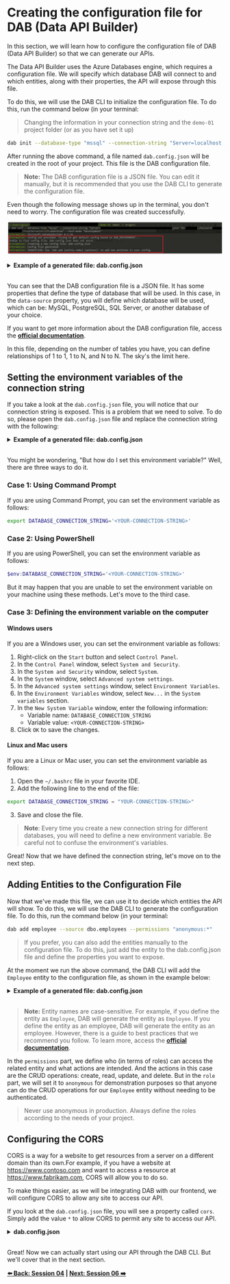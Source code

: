# Creating the configuration file for DAB (Data API Builder)

In this section, we will learn how to configure the configuration file of DAB (Data API Builder) so that we can generate our APIs.

The Data API Builder uses the Azure Databases engine, which requires a configuration file. We will specify which database DAB will connect to and which entities, along with their properties, the API will expose through this file.

To do this, we will use the DAB CLI to initialize the configuration file. To do this, run the command below (in your terminal:

> Changing the information in your connection string and the `demo-01` project folder (or as you have set it up)

```bash
dab init --database-type "mssql" --connection-string "Server=localhost;Database=<database-name>;User ID=<user>;Password=<password>;TrustServerCertificate=true" --host-mode "Development"
```

After running the above command, a file named `dab.config.json` will be created in the root of your project. This file is the DAB configuration file.

> **Note:** The DAB configuration file is a JSON file. You can edit it manually, but it is recommended that you use the DAB CLI to generate the configuration file.

Even though the following message shows up in the terminal, you don't need to worry. The configuration file was created successfully.

![image-17](./../../workshop-images/image-17.jpg)

<details><summary><b>Example of a generated file: dab.config.json</b></summary>
<br/>

```json
{
  "$schema": "https://github.com/Azure/data-api-builder/releases/download/v{dab-version}/dab.draft.schema.json",
  "data-source": {
    "database-type": "mssql",
    "options": {
      "set-session-context": false
    },
    "connection-string": "Server=localhost;Database=<database-name>;User ID=<user>;Password=<password>;TrustServerCertificate=true"
  },
  "runtime": {
    "rest": {
      "enabled": true,
      "path": "/api"
    },
    "graphql": {
      "allow-introspection": true,
      "enabled": true,
      "path": "/graphql"
    },
    "host": {
      "mode": "development",
      "cors": {
        "origins": [],
        "allow-credentials": false
      },
      "authentication": {
        "provider": "StaticWebApps"
      }
    }
  },
  "entities": {}
}
```

</details>
<br/>

You can see that the DAB configuration file is a JSON file. It has some properties that define the type of database that will be used. In this case, in the `data-source` property, you will define which database will be used, which can be: MySQL, PostgreSQL, SQL Server, or another database of your choice.

If you want to get more information about the DAB configuration file, access the **[official documentation](https://github.com/Azure/data-api-builder/blob/main/docs/configuration-file.md)**.

In this file, depending on the number of tables you have, you can define relationships of 1 to 1, 1 to N, and N to N. The sky's the limit here.

## Setting the environment variables of the connection string

If you take a look at the `dab.config.json` file, you will notice that our connection string is exposed. This is a problem that we need to solve. To do so, please open the `dab.config.json` file and replace the connection string with the following:

<details><summary><b>Example of a generated file: dab.config.json</b></summary>
<br/>

```json
"connection-string": "@env('DATABASE_CONNECTION_STRING')"
```

</details>
<br/>

You might be wondering, "But how do I set this environment variable?" Well, there are three ways to do it.

### Case 1: Using Command Prompt

If you are using Command Prompt, you can set the environment variable as follows:

```bash
export DATABASE_CONNECTION_STRING='<YOUR-CONNECTION-STRING>'
```

### Case 2: Using PowerShell

If you are using PowerShell, you can set the environment variable as follows:

```powershell
$env:DATABASE_CONNECTION_STRING='<YOUR-CONNECTION-STRING>'
```

But it may happen that you are unable to set the environment variable on your machine using these methods. Let's move to the third case.

### Case 3: Defining the environment variable on the computer

#### Windows users

If you are a Windows user, you can set the environment variable as follows:

1. Right-click on the `Start` button and select `Control Panel`.
2. In the `Control Panel` window, select `System and Security`.
3. In the `System and Security` window, select `System`.
4. In the `System` window, select `Advanced system settings`.
5. In the `Advanced system settings` window, select `Environment Variables`.
6. In the `Environment Variables` window, select `New...` in the `System variables` section.
7. In the `New System Variable` window, enter the following information:
     - Variable name: `DATABASE_CONNECTION_STRING`
    - Variable value: `<YOUR-CONNECTION-STRING>`
8. Click `OK` to save the changes.

#### Linux and Mac users

If you are a Linux or Mac user, you can set the environment variable as follows:

1. Open the `~/.bashrc` file in your favorite IDE. 
2. Add the following line to the end of the file: 

```bash	
export DATABASE_CONNECTION_STRING = "YOUR-CONNECTION-STRING>" 
```
3. Save and close the file.

> **Note**: Every time you create a new connection string for different databases, you will need to define a new environment variable. Be careful not to confuse the environment's variables.

Great! Now that we have defined the connection string, let's move on to the next step.

## Adding Entities to the Configuration File

Now that we've made this file, we can use it to decide which entities the API will show. To do this, we will use the DAB CLI to generate the configuration file. To do this, run the command below (in your terminal:

```bash
dab add employee --source dbo.employees --permissions "anonymous:*"
```

> If you prefer, you can also add the entities manually to the configuration file. To do this, just add the entity to the dab.config.json file and define the properties you want to expose.

At the moment we run the above command, the DAB CLI will add the `Employee` entity to the configuration file, as shown in the example below:

<details><summary><b>Example of a generated file: dab.config.json</b></summary>
<br/>

```json
"entities": {
    "Employee": {
      "source": "dbo.employees",
      "permissions": [
        {
          "role": "anonymous",
          "actions": [
            "*"
          ]
        }
      ]
    }
```
</details>
<br/>

> **Note:** Entity names are case-sensitive. For example, if you define the entity as `Employee`, DAB will generate the entity as `Employee`. If you define the entity as an employee, DAB will generate the entity as an employee. However, there is a guide to best practices that we recommend you follow. To learn more, access the **[official documentation](https://github.com/Azure/data-api-builder/blob/main/docs/best-practices.md)**.

In the `permissions` part, we define who (in terms of roles) can access the related entity and what actions are intended. And the actions in this case are the CRUD operations: create, read, update, and delete. But in the `role` part, we will set it to `anonymous` for demonstration purposes so that anyone can do the CRUD operations for our `Employee` entity without needing to be authenticated.

> Never use anonymous in production. Always define the roles according to the needs of your project.

## Configuring the CORS

CORS is a way for a website to get resources from a server on a different domain than its own.For example, if you have a website at https://www.contoso.com and want to access a resource at https://www.fabrikam.com, CORS will allow you to do so.

To make things easier, as we will be integrating DAB with our frontend, we will configure CORS to allow any site to access our API.

If you look at the `dab.config.json` file, you will see a property called `cors`. Simply add the value `*` to allow CORS to permit any site to access our API.

<details><summary><b>dab.config.json</b></summary>
<br/>

```json
(...)
"host": {
      "mode": "development",
      "cors": {
        "origins": ["*"],
        "allow-credentials": false
      },
      "authentication": {
        "provider": "StaticWebApps"
      }
    }
  
(...)
```

</details>
<br/>

Great! Now we can actually start using our API through the DAB CLI. But we'll cover that in the next section.

**[⬅️ Back: Session 04](./04-session.md) | **[Next: Session 06 ➡️](./06-session.md)****
